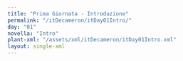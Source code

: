 ```yaml
---
title: "Prima Giornata - Introduzione"
permalink: "/itDecameron/itDay01Intro/"
day: "01"
novella: "Intro"
plant-xml: "/assets/xml/itDecameron/itDay01Intro.xml"
layout: single-xml
---
```

